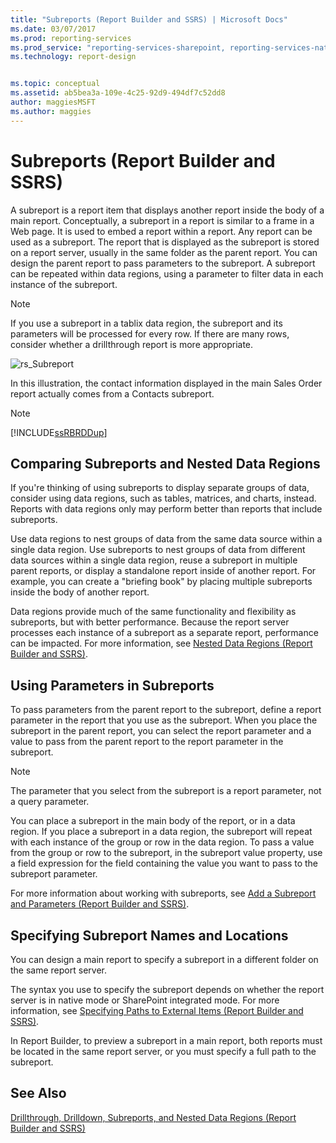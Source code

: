 ```yaml
---
title: "Subreports (Report Builder and SSRS) | Microsoft Docs"
ms.date: 03/07/2017
ms.prod: reporting-services
ms.prod_service: "reporting-services-sharepoint, reporting-services-native"
ms.technology: report-design


ms.topic: conceptual
ms.assetid: ab5bea3a-109e-4c25-92d9-494df7c52dd8
author: maggiesMSFT
ms.author: maggies
---
```

# Subreports (Report Builder and SSRS)
  A subreport is a report item that displays another report inside the body of a main report. Conceptually, a subreport in a report is similar to a frame in a Web page. It is used to embed a report within a report. Any report can be used as a subreport. The report that is displayed as the subreport is stored on a report server, usually in the same folder as the parent report. You can design the parent report to pass parameters to the subreport. A subreport can be repeated within data regions, using a parameter to filter data in each instance of the subreport.  
  
> [!NOTE]  
>  If you use a subreport in a tablix data region, the subreport and its parameters will be processed for every row. If there are many rows, consider whether a drillthrough report is more appropriate.  
  
 ![rs_Subreport](../../reporting-services/report-design/media/rs-subreport.gif "rs_Subreport")  
  
 In this illustration, the contact information displayed in the main Sales Order report actually comes from a Contacts subreport.  
  
> [!NOTE]  
>  [!INCLUDE[ssRBRDDup](../../includes/ssrbrddup-md.md)]  
  
## Comparing Subreports and Nested Data Regions  
 If you're thinking of using subreports to display separate groups of data, consider using data regions, such as tables, matrices, and charts, instead. Reports with data regions only may perform better than reports that include subreports.  
  
 Use data regions to nest groups of data from the same data source within a single data region. Use subreports to nest groups of data from different data sources within a single data region, reuse a subreport in multiple parent reports, or display a standalone report inside of another report. For example, you can create a "briefing book" by placing multiple subreports inside the body of another report.  
  
 Data regions provide much of the same functionality and flexibility as subreports, but with better performance. Because the report server processes each instance of a subreport as a separate report, performance can be impacted. For more information, see [Nested Data Regions &#40;Report Builder and SSRS&#41;](../../reporting-services/report-design/nested-data-regions-report-builder-and-ssrs.md).  
  
## Using Parameters in Subreports  
 To pass parameters from the parent report to the subreport, define a report parameter in the report that you use as the subreport. When you place the subreport in the parent report, you can select the report parameter and a value to pass from the parent report to the report parameter in the subreport.  
  
> [!NOTE]  
>  The parameter that you select from the subreport is a report parameter, not a query parameter.  
  
 You can place a subreport in the main body of the report, or in a data region. If you place a subreport in a data region, the subreport will repeat with each instance of the group or row in the data region. To pass a value from the group or row to the subreport, in the subreport value property, use a field expression for the field containing the value you want to pass to the subreport parameter.  
  
 For more information about working with subreports, see [Add a Subreport and Parameters &#40;Report Builder and SSRS&#41;](../../reporting-services/report-design/add-a-subreport-and-parameters-report-builder-and-ssrs.md).  
  
## Specifying Subreport Names and Locations  
 You can design a main report to specify a subreport in a different folder on the same report server.  
  
 The syntax you use to specify the subreport depends on whether the report server is in native mode or SharePoint integrated mode. For more information, see [Specifying Paths to External Items &#40;Report Builder and SSRS&#41;](../../reporting-services/report-design/specifying-paths-to-external-items-report-builder-and-ssrs.md).  
  
 In Report Builder, to preview a subreport in a main report, both reports must be located in the same report server, or you must specify a full path to the subreport.  
  
## See Also  
 [Drillthrough, Drilldown, Subreports, and Nested Data Regions &#40;Report Builder and SSRS&#41;](../../reporting-services/report-design/drillthrough-drilldown-subreports-and-nested-data-regions.md)  
  
  
